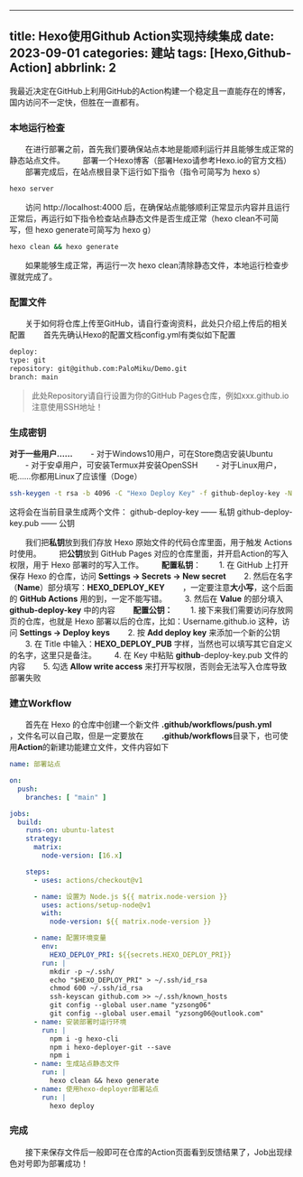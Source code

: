 -----
title: Hexo使用Github Action实现持续集成
date: 2023-09-01
categories: 建站
tags: [Hexo,Github-Action]
abbrlink: 2
-----


   我最近决定在GitHub上利用GitHub的Action构建一个稳定且一直能存在的博客，国内访问不一定快，但胜在一直都有。
　　<!-- more -->
### 本地运行检查
　　在进行部署之前，首先我们要确保站点本地是能顺利运行并且能够生成正常的静态站点文件。
　　部署一个Hexo博客（部署Hexo请参考Hexo.io的官方文档）
　　部署完成后，在站点根目录下运行如下指令（指令可简写为 hexo s）
```bash
hexo server
```
　　访问 http://localhost:4000 后，在确保站点能够顺利正常显示内容并且运行正常后，再运行如下指令检查站点静态文件是否生成正常（hexo clean不可简写，但 hexo generate可简写为 hexo g）
```bash
hexo clean && hexo generate
```
　　如果能够生成正常，再运行一次 hexo clean清除静态文件，本地运行检查步骤就完成了。
### 配置文件
　　关于如何将仓库上传至GitHub，请自行查询资料，此处只介绍上传后的相关配置
　　首先先确认Hexo的配置文档config.yml有类似如下配置
```bash
deploy:
type: git
repository: git@github.com:PaloMiku/Demo.git
branch: main
```
> 此处Repository请自行设置为你的GitHub Pages仓库，例如xxx.github.io 注意使用SSH地址！
### 生成密钥
**对于一些用户……**
　　- 对于Windows10用户，可在Store商店安装Ubuntu
　　- 对于安卓用户，可安装Termux并安装OpenSSH
　　- 对于Linux用户，呃……你都用Linux了应该懂（Doge）
```bash
ssh-keygen -t rsa -b 4096 -C "Hexo Deploy Key" -f github-deploy-key -N ""
```
这将会在当前目录生成两个文件：
github-deploy-key —— 私钥
github-deploy-key.pub —— 公钥

　　我们把**私钥**放到我们存放 Hexo 原始文件的代码仓库里面，用于触发 Actions 时使用。
　　把**公钥**放到 GitHub Pages 对应的仓库里面，并开启Action的写入权限，用于 Hexo 部署时的写入工作。
　　**配置私钥**：
　　1. 在 GitHub 上打开保存 Hexo 的仓库，访问 **Settings -> Secrets -> New secret**
　　2. 然后在名字（**Name**）部分填写：**HEXO_DEPLOY_KEY**
　　，一定要注意**大小写**，这个后面的 **GitHub Actions**  用的到，一定不能写错。
　　3. 然后在 **Value** 的部分填入 **github-deploy-key** 中的内容
　　**配置公钥：**
　　1. 接下来我们需要访问存放网页的仓库，也就是 Hexo 部署以后的仓库，比如：Username.github.io 这种，访问 **Settings -> Deploy keys**
　　2. 按 **Add deploy key** 来添加一个新的公钥
　　3. 在 Title 中输入：**HEXO_DEPLOY_PUB** 字样，当然也可以填写其它自定义的名字，这里只是备注。
　　4. 在 Key 中粘贴 **github**-deploy-key.pub 文件的内容
　　5. 勾选 **Allow write access** 来打开写权限，否则会无法写入仓库导致部署失败
###  建立Workflow
　　首先在 Hexo 的仓库中创建一个新文件 **.github/workflows/push.yml**
　　，文件名可以自己取，但是一定要放在
　　**.github/workflows**目录下，也可使用**Action**的新建功能建立文件，文件内容如下
```yaml
name: 部署站点

on:
  push:
    branches: [ "main" ]

jobs:
  build:
    runs-on: ubuntu-latest
    strategy:
      matrix:
        node-version: [16.x]

    steps:
      - uses: actions/checkout@v1

      - name: 设置为 Node.js ${{ matrix.node-version }}
        uses: actions/setup-node@v1
        with:
          node-version: ${{ matrix.node-version }}

      - name: 配置环境变量
        env:
          HEXO_DEPLOY_PRI: ${{secrets.HEXO_DEPLOY_PRI}}
        run: |
          mkdir -p ~/.ssh/
          echo "$HEXO_DEPLOY_PRI" > ~/.ssh/id_rsa
          chmod 600 ~/.ssh/id_rsa
          ssh-keyscan github.com >> ~/.ssh/known_hosts
          git config --global user.name "yzsong06"
          git config --global user.email "yzsong06@outlook.com"
      - name: 安装部署时运行环境
        run: |
          npm i -g hexo-cli
          npm i hexo-deployer-git --save
          npm i
      - name: 生成站点静态文件
        run: |
          hexo clean && hexo generate
      - name: 使用hexo-deployer部署站点
        run: |
          hexo deploy
```
### 完成
　　接下来保存文件后一般即可在仓库的Action页面看到反馈结果了，Job出现绿色对号即为部署成功！